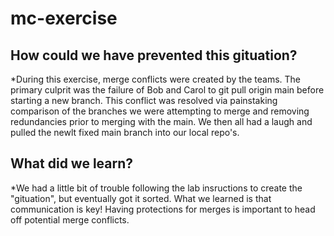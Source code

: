 # mc-exercise

## How could we have prevented this gituation?

*During this exercise, merge conflicts were created by the teams. The primary culprit was the failure of Bob and Carol to git pull origin main before starting a new branch. This conflict was resolved via painstaking comparison of the branches we were attempting to merge and removing redundancies prior to merging with the main. We then all had a laugh and pulled the newlt fixed main branch into our local repo's.

## What did we learn?

*We had a little bit of trouble following the lab insructions to create the "gituation", but eventually got it sorted. What we learned is that communication is key! Having protections for merges is important to head off potential merge conflicts.
